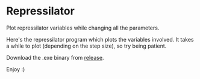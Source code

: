 # Repressilator
Plot repressilator variables while changing all the parameters.

Here's the repressilator program which plots the variables involved.
It takes a while to plot (depending on the step size), so try being patient.

Download the .exe binary from [release](https://github.com/blurrycontour/Repressilator/releases/download/v1.0/Repressilator.exe).

Enjoy :)
